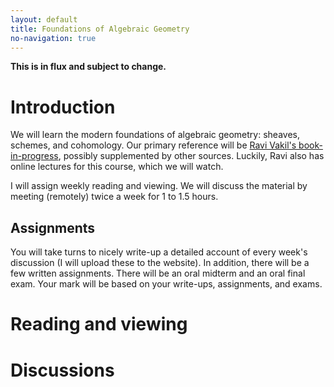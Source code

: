 ```yaml
---
layout: default
title: Foundations of Algebraic Geometry
no-navigation: true
---
```


**This is in flux and subject to change.**


# Introduction

We will learn the modern foundations of algebraic geometry: sheaves, schemes, and cohomology.
Our primary reference will be [Ravi Vakil's book-in-progress](http://math.stanford.edu/~vakil/216blog/FOAGnov1817public.pdf), possibly supplemented by other sources.
Luckily, Ravi also has online lectures for this course, which we will watch.

I will assign weekly reading and viewing.
We will discuss the material by meeting (remotely) twice a week for 1 to 1.5 hours.


## Assignments

You will take turns to nicely write-up a detailed account of every week's discussion (I will upload these to the website).
In addition, there will be a few written assignments.
There will be an oral midterm and an oral final exam.
Your mark will be based on your write-ups, assignments, and exams.


# Reading and viewing


# Discussions

